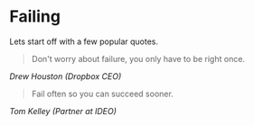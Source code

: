 # Failing

Lets start off with a few popular quotes.

> Don't worry about failure, you only have to be right once.

*Drew Houston (Dropbox CEO)*

> Fail often so you can succeed sooner.

*Tom Kelley (Partner at IDEO)*

